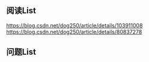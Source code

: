 
## 阅读List

https://blog.csdn.net/dog250/article/details/103911008
https://blog.csdn.net/dog250/article/details/80837278



## 问题List